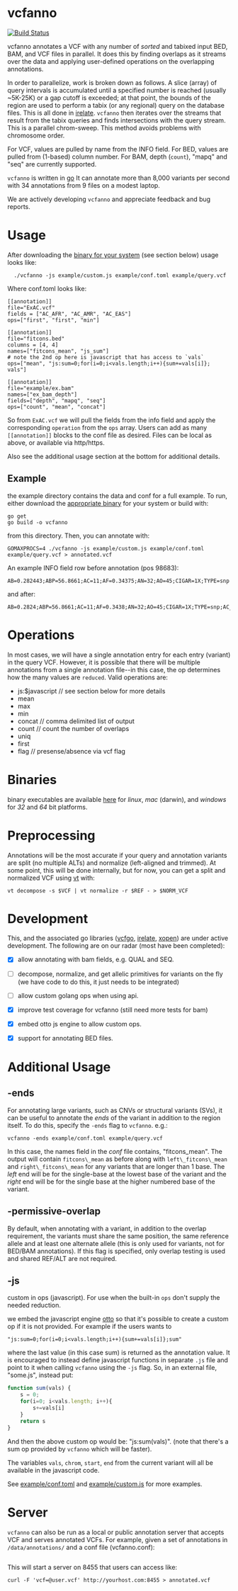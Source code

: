 vcfanno
=======

[![Build Status](https://travis-ci.org/brentp/vcfanno.svg)](https://travis-ci.org/brentp/vcfanno)

vcfanno annotates a VCF with any number of *sorted* and tabixed input BED, BAM, and VCF files in parallel.
It does this by finding overlaps as it streams over the data and applying
user-defined operations on the overlapping annotations.

In order to parallelize, work is broken down as follows. A slice (array) of query intervals is accumulated 
until a specified number is reached (usually ~5K-25K) or a gap cutoff is exceeded; at that point, the
bounds of the region are used to perform a tabix (or any regional) query on the database files. This is
all done in [irelate](https://github.com/brentp/irelate). `vcfanno` then iterates over the streams that
result from the tabix queries and finds intersections with the query stream. This is a parallel chrom-sweep.
This method avoids problems with chromosome order.

For VCF, values are pulled by name from the INFO field.
For BED, values are pulled from (1-based) column number.
For BAM, depth (`count`), "mapq" and "seq" are currently supported.

`vcfanno` is written in [go](http://golang.org)
It can annotate more than 8,000 variants per second with 34 annotations from 9 files on a modest laptop.

We are actively developing `vcfanno` and appreciate feedback and bug reports.

Usage
=====

After downloading the [binary for your system](https://github.com/brentp/vcfanno/releases/) (see section below) usage looks like:

```Shell
  ./vcfanno -js example/custom.js example/conf.toml example/query.vcf
```

Where conf.toml looks like:

```
[[annotation]]
file="ExAC.vcf"
fields = ["AC_AFR", "AC_AMR", "AC_EAS"]
ops=["first", "first", "min"]

[[annotation]]
file="fitcons.bed"
columns = [4, 4]
names=["fitcons_mean", "js_sum"]
# note the 2nd op here is javascript that has access to `vals`
ops=["mean", "js:sum=0;for(i=0;i<vals.length;i++){sum+=vals[i]}; vals"]

[[annotation]]
file="example/ex.bam"
names=["ex_bam_depth"]
fields=["depth", "mapq", "seq"]
ops=["count", "mean", "concat"]
```

So from `ExAC.vcf` we will pull the fields from the info field and apply the corresponding
`operation` from the `ops` array. Users can add as many `[[annotation]]` blocks to the
conf file as desired. Files can be local as above, or available via http/https.

Also see the additional usage section at the bottom for additional details.

Example
-------

the example directory contains the data and conf for a full example. To run, either download
the [appropriate binary](https://github.com/brentp/vcfanno/releases/) for your system
or build with:

```Shell
go get
go build -o vcfanno
```

from this directory.
Then, you can annotate with:

```Shell
GOMAXPROCS=4 ./vcfanno -js example/custom.js example/conf.toml example/query.vcf > annotated.vcf
```

An example INFO field row before annotation (pos 98683):
```
AB=0.282443;ABP=56.8661;AC=11;AF=0.34375;AN=32;AO=45;CIGAR=1X;TYPE=snp
```

and after:
```
AB=0.2824;ABP=56.8661;AC=11;AF=0.3438;AN=32;AO=45;CIGAR=1X;TYPE=snp;AC_AFR=0;AC_AMR=0;AC_EAS=0;fitcons_mean=0.061;js_sum=0.061
```

Operations
==========

In most cases, we will have a single annotation entry for each entry (variant)
in the query VCF. However, it is possible that there will be multiple annotations
from a single annotation file--in this case, the op determines how the many values
are `reduced`. Valid operations are:

 + js:$javascript // see section below for more details
 + mean
 + max
 + min
 + concat // comma delimited list of output
 + count  // count the number of overlaps
 + uniq
 + first 
 + flag   // presense/absence via vcf flag

Binaries
========

binary executables are available [here](https://github.com/brentp/vcfanno/releases/)
for *linux*, *mac* (darwin), and *windows* for *32* and *64* bit platforms.

Preprocessing
=============

Annotations will be the most accurate if your query and annotation variants are split (no multiple ALTs) and normalize (left-aligned and
trimmed). At some point, this will be done internally, but for now, you can get a split and normalized VCF using [vt](https://github.com/atks/vt)
with:

```Shell
vt decompose -s $VCF | vt normalize -r $REF - > $NORM_VCF
```

Development
===========

This, and the associated go libraries ([vcfgo](https://github.com/brentp/vcfgo),
[irelate](https://github.com/brentp/irelate), [xopen](https://github.com/brentp/xopen)) are
under active development. The following are on our radar (most have been completed):

- [x] allow annotating with bam fields, e.g. QUAL and SEQ.
- [ ] decompose, normalize, and get allelic primitives for variants on the fly
      (we have code to do this, it just needs to be integrated)
- [ ] allow custom golang ops when using api.
- [x] improve test coverage for vcfanno (still need more tests for bam)
- [x] embed otto js engine to allow custom ops.
- [x] support for annotating BED files.


Additional Usage
================

-ends
-----

For annotating large variants, such as CNVs or structural variants (SVs), it can be useful to
annotate the *ends* of the variant in addition to the region itself. To do this, specify the `-ends`
flag to `vcfanno`. e.g.:
```Shell
vcfanno -ends example/conf.toml example/query.vcf
```
In this case, the names field in the *conf* file contains, "fitcons\_mean". The output will contain
`fitcons\_mean` as before along with `left\_fitcons\_mean` and `right\_fitcons\_mean` for any variants
that are longer than 1 base. The *left* end will be for the single-base at the lowest base of the variant
and the *right* end will be for the single base at the higher numbered base of the variant.

-permissive-overlap
-------------------

By default, when annotating with a variant, in addition to the overlap requirement, the variants must share
the same position, the same reference allele and at least one alternate allele (this is only used for
variants, not for BED/BAM annotations). If this flag is specified, only overlap testing is used and shared
REF/ALT are not required.

-js
---

custom in ops (javascript). For use when the built-in `ops` don't supply the needed reduction.

we embed the javascript engine [otto](https://github.com/robertkrimen/otto) so that it's 
possible to create a custom op if it is not provided. For example if the users wants to

    "js:sum=0;for(i=0;i<vals.length;i++){sum+=vals[i]};sum"

where the last value (in this case sum) is returned as the annotation value. It is encouraged
to instead define javascript functions in separate `.js` file and point to it when calling
`vcfanno` using the `-js` flag. So, in an external file, "some.js", instead put:

```javascript
function sum(vals) {
 	s = 0;
	for(i=0; i<vals.length; i++){
		s+=vals[i]
	}
	return s
}
```

And then the above custom op would be: "js:sum(vals)". (note that there's a sum op provided
by `vcfanno` which will be faster).

The variables `vals`, `chrom`, `start`, `end` from the current variant will all be available
in the javascript code.


See [example/conf.toml](https://github.com/brentp/vcfanno/blob/master/example/conf.toml)
and [example/custom.js](https://github.com/brentp/vcfanno/blob/master/example/custom.js)
for more examples.


Server
======

`vcfanno` can also be run as a local or public annotation server that accepts VCF and serves annotated
VCFs. For example, given a set of annotations in `/data/annotations/` and a conf file (vcfanno.conf):

```./vcfanno server -port ":8455" -base-path /data/annotations/ -js custom.js vcfanno.conf 
```

This will start a server on 8455 that users can access like:

```
curl -F 'vcf=@user.vcf' http://yourhost.com:8455 > annotated.vcf
```

<!--
 goxc -include example/,README.md -d /tmp/vcfanno/ -pv=0.0.4 -bc='linux,darwin,windows,!arm'
 go test -cpu=1,2,3,4 -bench . -run NOTHING -benchtime 3s -cpuprofile cpu.prof
-->
